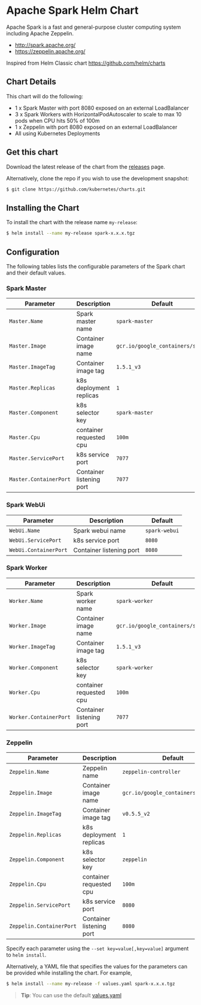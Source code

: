 # Apache Spark Helm Chart

Apache Spark is a fast and general-purpose cluster computing system including Apache Zeppelin.

* http://spark.apache.org/
* https://zeppelin.apache.org/

Inspired from Helm Classic chart https://github.com/helm/charts

## Chart Details
This chart will do the following:

* 1 x Spark Master with port 8080 exposed on an external LoadBalancer
* 3 x Spark Workers with HorizontalPodAutoscaler to scale to max 10 pods when CPU hits 50% of 100m
* 1 x Zeppelin with port 8080 exposed on an external LoadBalancer
* All using Kubernetes Deployments

## Get this chart

Download the latest release of the chart from the [releases](../../../releases) page.

Alternatively, clone the repo if you wish to use the development snapshot:

```bash
$ git clone https://github.com/kubernetes/charts.git
```

## Installing the Chart

To install the chart with the release name `my-release`:

```bash
$ helm install --name my-release spark-x.x.x.tgz
```

## Configuration

The following tables lists the configurable parameters of the Spark chart and their default values.

### Spark Master

|       Parameter       |           Description            |                         Default                          |
|-----------------------|----------------------------------|----------------------------------------------------------|
| `Master.Name`         | Spark master name                | `spark-master`                                           |
| `Master.Image`        | Container image name             | `gcr.io/google_containers/spark`                         |
| `Master.ImageTag`     | Container image tag              | `1.5.1_v3`                                               |
| `Master.Replicas`     | k8s deployment replicas          | `1`                                                      |
| `Master.Component`    | k8s selector key                 | `spark-master`                                           |
| `Master.Cpu`          | container requested cpu          | `100m`                                                   |
| `Master.ServicePort`  | k8s service port                 | `7077`                                                   |
| `Master.ContainerPort`| Container listening port         | `7077`                                                   |

### Spark WebUi

|       Parameter       |           Description            |                         Default                          |
|-----------------------|----------------------------------|----------------------------------------------------------|
| `WebUi.Name`          | Spark webui name                 | `spark-webui`                                            |
| `WebUi.ServicePort`   | k8s service port                 | `8080`                                                   |
| `WebUi.ContainerPort` | Container listening port         | `8080`                                                   |

### Spark Worker

|       Parameter       |           Description            |                         Default                          |
|-----------------------|----------------------------------|----------------------------------------------------------|
| `Worker.Name`         | Spark worker name                | `spark-worker`                                           |
| `Worker.Image`        | Container image name             | `gcr.io/google_containers/spark`                         |
| `Worker.ImageTag`     | Container image tag              | `1.5.1_v3`                                               |
| `Worker.Component`    | k8s selector key                 | `spark-worker`                                           |
| `Worker.Cpu`          | container requested cpu          | `100m`                                                   |
| `Worker.ContainerPort`| Container listening port         | `7077`                                                   |



### Zeppelin

|       Parameter         |           Description            |                         Default                          |
|-------------------------|----------------------------------|----------------------------------------------------------|
| `Zeppelin.Name`         | Zeppelin name                    | `zeppelin-controller`                                    |
| `Zeppelin.Image`        | Container image name             | `gcr.io/google_containers/zeppelin`                      |
| `Zeppelin.ImageTag`     | Container image tag              | `v0.5.5_v2`                                              |
| `Zeppelin.Replicas`     | k8s deployment replicas          | `1`                                                      |
| `Zeppelin.Component`    | k8s selector key                 | `zeppelin`                                               |
| `Zeppelin.Cpu`          | container requested cpu          | `100m`                                                   |
| `Zeppelin.ServicePort`  | k8s service port                 | `8080`                                                   |
| `Zeppelin.ContainerPort`| Container listening port         | `8080`                                                   |


Specify each parameter using the `--set key=value[,key=value]` argument to `helm install`.

Alternatively, a YAML file that specifies the values for the parameters can be provided while installing the chart. For example,

```bash
$ helm install --name my-release -f values.yaml spark-x.x.x.tgz
```

> **Tip**: You can use the default [values.yaml](values.yaml)
